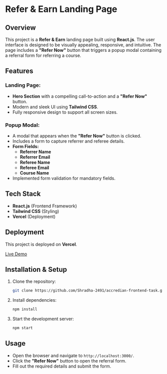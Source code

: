 # Refer & Earn Landing Page

## Overview
This project is a **Refer & Earn** landing page built using **React.js**. The user interface is designed to be visually appealing, responsive, and intuitive. The page includes a **"Refer Now"** button that triggers a popup modal containing a referral form for referring a course.

## Features
### Landing Page:
- **Hero Section** with a compelling call-to-action and a **"Refer Now"** button.
- Modern and sleek UI using **Tailwind CSS**.
- Fully responsive design to support all screen sizes.

### Popup Modal:
- A modal that appears when the **"Refer Now"** button is clicked.
- Includes a form to capture referrer and referee details.
- **Form Fields:**
  - **Referrer Name**
  - **Referrer Email**
  - **Referee Name**
  - **Referee Email**
  - **Course Name**
- Implemented form validation for mandatory fields.

## Tech Stack
- **React.js** (Frontend Framework)
- **Tailwind CSS** (Styling)
- **Vercel** (Deployment)

## Deployment
This project is deployed on **Vercel**.

[Live Demo](https://accredian-frontend-task-sepia.vercel.app/)

## Installation & Setup
1. Clone the repository:
   ```sh
   git clone https://github.com/Shradha-2491/accredian-frontend-task.git
   ```
2. Install dependencies:
   ```sh
   npm install
   ```
3. Start the development server:
   ```sh
   npm start
   ```

## Usage
- Open the browser and navigate to `http://localhost:3000/`.
- Click the **"Refer Now"** button to open the referral form.
- Fill out the required details and submit the form.


